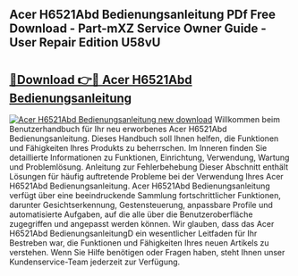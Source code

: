 ## Acer H6521Abd Bedienungsanleitung PDf Free Download - Part-mXZ Service Owner Guide - User Repair Edition U58vU

# <h2><a href="http://df5u1g.blite.top/?on=Acer+H6521Abd+Bedienungsanleitung">🔗Download 👉🔴 Acer H6521Abd Bedienungsanleitung</a></h2>

[![Acer H6521Abd Bedienungsanleitung new download](https://i.imgur.com/lujVjoI.png)](http://df5u1g.blite.top/?on=Acer+H6521Abd+Bedienungsanleitung)
Willkommen beim Benutzerhandbuch für Ihr neu erworbenes Acer H6521Abd Bedienungsanleitung. Dieses Handbuch soll Ihnen helfen, die Funktionen und Fähigkeiten Ihres Produkts zu beherrschen. Im Inneren finden Sie detaillierte Informationen zu Funktionen, Einrichtung, Verwendung, Wartung und Problemlösung. Anleitung zur Fehlerbehebung Dieser Abschnitt enthält Lösungen für häufig auftretende Probleme bei der Verwendung Ihres Acer H6521Abd Bedienungsanleitung. Acer H6521Abd Bedienungsanleitung verfügt über eine beeindruckende Sammlung fortschrittlicher Funktionen, darunter Gesichtserkennung, Gestensteuerung, anpassbare Profile und automatisierte Aufgaben, auf die alle über die Benutzeroberfläche zugegriffen und angepasst werden können. Wir glauben, dass das Acer H6521Abd BedienungsanleitungD ein wesentlicher Leitfaden für Ihr Bestreben war, die Funktionen und Fähigkeiten Ihres neuen Artikels zu verstehen. Wenn Sie Hilfe benötigen oder Fragen haben, steht Ihnen unser Kundenservice-Team jederzeit zur Verfügung.
